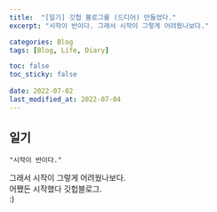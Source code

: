 ```yaml
---
title:  "[일기] 깃헙 블로그를 (드디어) 만들었다."
excerpt: "시작이 반이다. 그래서 시작이 그렇게 어려웠나보다."

categories: Blog
tags: [Blog, Life, Diary]

toc: false
toc_sticky: false
 
date: 2022-07-02
last_modified_at: 2022-07-04
---
```


## 일기   
```
"시작이 반이다."   
```
그래서 시작이 그렇게 어려웠나보다.   
어쨌든 시작했다 깃헙블로그.   
:)